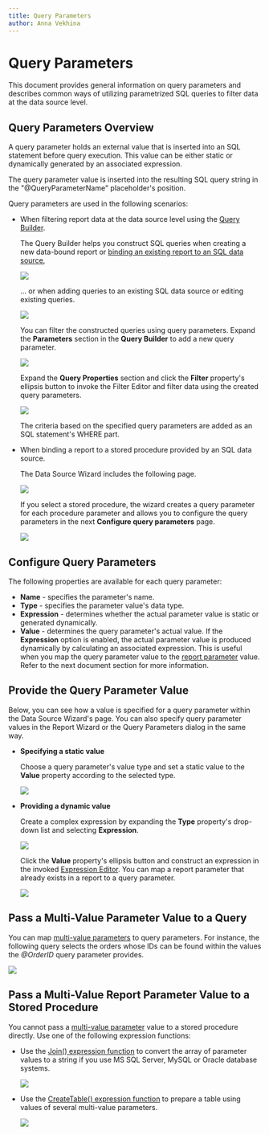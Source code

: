 ```yaml
---
title: Query Parameters
author: Anna Vekhina
---
```

# Query Parameters

This document provides general information on query parameters and describes common ways of utilizing parametrized SQL queries to filter data at the data source level.

## Query Parameters Overview
A query parameter holds an external value that is inserted into an SQL statement before query execution. This value can be either static or dynamically generated by an associated expression.

The query parameter value is inserted into the resulting SQL query string in the "\@QueryParameterName" placeholder's position.

Query parameters are used in the following scenarios:

* When filtering report data at the data source level using the [Query Builder](../../report-designer-tools/query-builder.md).
	
	The Query Builder helps you construct SQL queries when creating a new data-bound report or [binding an existing report to an SQL data source](../../bind-to-data/bind-a-report-to-a-database.md),
	
	![](../../../../images/eurd-web-query-parameters-create-query.png)
	
	... or when adding queries to an existing SQL data source or editing existing queries.
	
	![](../../../../images/eurd-web-query-parameters-add-edit-queries.png)
	
	You can filter the constructed queries using query parameters. Expand the **Parameters** section in the **Query Builder** to add a new query parameter.
	
	![](../../../../images/eurd-web-query-parameters-add-in-query-builder.png)
	
	Expand the **Query Properties** section and click the **Filter** property's ellipsis button to invoke the Filter Editor and filter data using the created query parameters.
	
	![](../../../../images/eurd-web-query-parameters-in-filter-editor.png)
	
	The criteria based on the specified query parameters are added as an SQL statement's WHERE part.
	
* When binding a report to a stored procedure provided by an SQL data source.
	
	The Data Source Wizard includes the following page. 
    
    ![](../../../../images/eurd-web-query-parameters-select-stored-procedure.png)
    
    If you select a stored procedure, the wizard creates a query parameter for each procedure parameter and allows you to configure the query parameters in the next **Configure query parameters** page.
	
	![](../../../../images/eurd-web-query-parameters-for-stored-procedure.png)

## Configure Query Parameters
The following properties are available for each query parameter:

* **Name** - specifies the parameter's name.
* **Type** - specifies the parameter value's data type.
* **Expression** - determines whether the actual parameter value is static or generated dynamically.
* **Value** - determines the query parameter's actual value. If the **Expression** option is enabled, the actual parameter value is produced dynamically by calculating an associated expression. This is useful when you map the query parameter value to the [report parameter](parameters-overview.md) value. Refer to the next document section for more information.

## Provide the Query Parameter Value
Below, you can see how a value is specified for a query parameter within the Data Source Wizard's page. You can also specify query parameter values in the Report Wizard or the Query Parameters dialog in the same way.

* **Specifying a static value**
	
	Choose a query parameter's value type and set a static value to the **Value** property according to the selected type.
	
	![](../../../../images/eurd-web-query-parameters-static-value.png)

* **Providing a dynamic value**
	
	Create a complex expression by expanding the **Type** property's drop-down list and selecting **Expression**.
		
	![](../../../../images/eurd-web-query-parameters-dynamic-expression.png)
		
	Click the **Value** property's ellipsis button and construct an expression in the invoked [Expression Editor](../../report-designer-tools/expression-editor.md). You can map a report parameter that already exists in a report to a query parameter.
		
	![](../../../../images/eurd-web-query-parameters-expression-editor.png)

## Pass a Multi-Value Parameter Value to a Query
You can map [multi-value parameters](multi-value-and-cascading-parameters.md) to query parameters. 
For instance, the following query selects the orders whose IDs can be found within the values the _\@OrderID_ query parameter provides.

![](../../../../images/eurd-web-query-parameters-map-to-multi-value-parameter.png)

## Pass a Multi-Value Report Parameter Value to a Stored Procedure
You cannot pass a [multi-value parameter](multi-value-and-cascading-parameters.md) value to a stored procedure directly. Use one of the following expression functions:

* Use the [Join() expression function](../../use-expressions/expression-syntax.md) to convert the array of parameter values to a string if you use MS SQL Server, MySQL or Oracle database systems.

	![](../../../../images/eurd-web-query-parameters-join-expression-function.png)

* Use the [CreateTable() expression function](../../use-expressions/expression-syntax.md) to prepare a table using values of several multi-value parameters.

	![](../../../../images/eurd-web-query-parameters-createtable-expression-function.png)